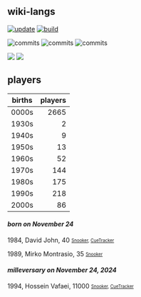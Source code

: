 ## wiki-langs
[![update](https://github.com/dreamerminsk/wiki-langs/actions/workflows/update-tables.yml/badge.svg)](https://github.com/dreamerminsk/wiki-langs/actions/workflows/update-tables.yml)
[![build](https://github.com/dreamerminsk/wiki-langs/actions/workflows/build.yml/badge.svg)](https://github.com/dreamerminsk/wiki-langs/actions/workflows/build.yml)

![commits](https://img.shields.io/github/commit-activity/y/dreamerminsk/wiki-langs)
![commits](https://img.shields.io/github/commit-activity/m/dreamerminsk/wiki-langs)
![commits](https://img.shields.io/github/commit-activity/w/dreamerminsk/wiki-langs)

![](https://img.shields.io/github/languages/code-size/dreamerminsk/wiki-langs)
![](https://img.shields.io/github/repo-size/dreamerminsk/wiki-langs)

## players
| births | players |
| :----: | ------: |
| 0000s | 2665 |
| 1930s | 2 |
| 1940s | 9 |
| 1950s | 13 |
| 1960s | 52 |
| 1970s | 144 |
| 1980s | 175 |
| 1990s | 218 |
| 2000s | 86 |

#### ***born on November 24***
1984, David John, 40 <sub><sup>[Snooker](http://www.snooker.org/res/index.asp?player=1737), [CueTracker](http://cuetracker.net/Players/david-john/)</sup></sub>

1989, Mirko Montrasio, 35 <sub><sup>[Snooker](http://www.snooker.org/res/index.asp?player=2890)</sup></sub>


#### ***milleversary on November 24, 2024***
1994, Hossein Vafaei, 11000 <sub><sup>[Snooker](http://www.snooker.org/res/index.asp?player=666), [CueTracker](http://cuetracker.net/Players/hossein-vafaei-ayouri/)</sup></sub>



